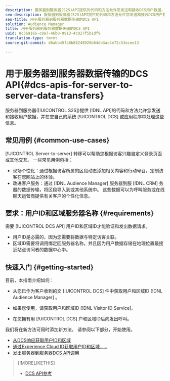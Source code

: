```yaml
---
description: 服务器到服务器(S2S)API提供的代码和方法允许您发送和接收DCS用户数据，并在您自己的系统或应用程序中处理这些信息。
seo-description: 服务器到服务器(S2S)API提供的代码和方法允许您发送和接收DCS用户数据，并在您自己的系统或应用程序中处理这些信息。
seo-title: 用于服务器到服务器数据传输的DCS API
solution: Audience Manager
title: 用于服务器到服务器数据传输的DCS API
uuid: 8c369166-c8a7-46b0-9913-4c027f5b1df9
translation-type: tm+mt
source-git-commit: d6abb45fa8b88248920b64db3ac4e72c53ecee13

---
```



# 用于服务器到服务器数据传输的DCS API{#dcs-apis-for-server-to-server-data-transfers}

服务器到服务器([!UICONTROL S2S])提供 [!DNL API]的代码和方法允许您发送和接收用户数据，并在您自己的系统 [!UICONTROL DCS] 或应用程序中处理这些信息。

## 常见用例 {#common-use-cases}

[!UICONTROL Server-to-server] 转移可以帮助您根据访客兴趣自定义登录页面或其他交互。 一些常见用例包括：

* 现场个性化：通过根据访客所属的区段动态添加相关内容和行动号召，定制访客在您网站上的体验。
* 改进客户服务：通过 [!DNL Audience Manager] 服务器到服 [!DNL CRM] 务器的数据传输，将区段导入到或其他系统中。 这些数据可以为呼叫服务或在线聊天运营商提供有关客户的个性化信息。

## 要求：用户ID和区域服务器名称 {#requirements}

需要 [!UICONTROL DCS API] 用户ID和区域ID才能验证和发出数据请求。

* 用户ID是必需的，因为您需要将数据与特定访客关联。
* 区域ID需要将调用绑定回服务器名称，并且因为用户数据存储在地理位置最接近站点访问者的数据中心中。

## 快速入门 {#getting-started}

目前，本指南介绍如何：

* 从您已作为客户收到的文 [!UICONTROL DCS] 件中获取用户和区域ID [!DNL Audience Manager] 。

* 如果您使用，请获取用户和区域ID [!DNL Visitor ID Service]。
* 在您拥有用 [!UICONTROL DCS] 户和区域ID后向发出呼叫。

我们将在新方法可用时添加新方法。 请参阅以下部分，开始使用。

* [从DCS响应获取用户ID和区域](dcs-aam-ids.md)
* [通过Experience Cloud ID获取用户ID和区域……](dcs-mcid-ids.md)
* [发出服务器到服务器DCS API调用](dcs-s2s-calls.md)

>[!MORELIKETHIS]
>
>* [DCS API参考](../../../api/dcs-intro/dcs-api-reference/dcs-api-methods.md)

